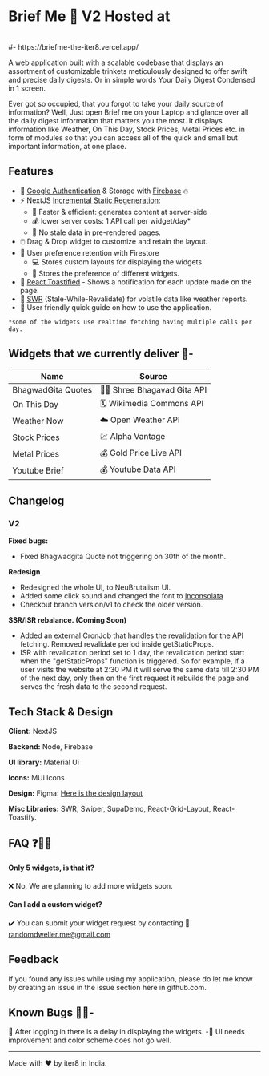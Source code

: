 # Brief Me 📓 V2 Hosted at 
<br />
#- https://briefme-the-iter8.vercel.app/

A web application built with a scalable codebase that displays an assortment of customizable trinkets meticulously designed to offer swift and precise daily digests. Or in simple words Your Daily Digest Condensed in 1 screen.

Ever got so occupied, that you forgot to take your daily source of information? Well, Just open Brief me on your Laptop and glance over all the daily digest information that matters you the most. It displays information like Weather, On This Day, Stock Prices, Metal Prices etc. in form of modules so that you can access all of the quick and small but important information, at one place.

## Features

- 🔑 [Google Authentication](https://firebase.google.com/docs/auth) & Storage with [Firebase](https://firebase.google.com/) 🔥
- ⚡ NextJS [Incremental Static Regeneration](https://nextjs.org/docs/basic-features/data-fetching/incremental-static-regeneration):
  - 🚀 Faster & efficient: generates content at server-side
  - 💰 lower server costs: 1 API call per widget/day\*
  - 🚫 No stale data in pre-rendered pages.
- 🖱️ Drag & Drop widget to customize and retain the layout.
- 💾 User preference retention with Firestore
  - 💻 Stores custom layouts for displaying the widgets.
  - 🎨 Stores the preference of different widgets.
- 🍞 [React Toastified](https://www.npmjs.com/package/react-toastify) - Shows a notification for each update made on the page.
- 🔄 [SWR](https://swr.vercel.app/) (Stale-While-Revalidate) for volatile data like weather reports.
- 📖 User friendly quick guide on how to use the application.

`*some of the widgets use realtime fetching having multiple calls per day.`

## Widgets that we currently deliver 📖-

| Name               | Source                     |
| ------------------ | -------------------------- |
| BhagwadGita Quotes | 🙏🏼 Shree Bhagavad Gita API |
| On This Day        | 🗓️ Wikimedia Commons API   |
| Weather Now        | ☁️ Open Weather API        |
| Stock Prices       | 💹 Alpha Vantage           |
| Metal Prices       | 💰 Gold Price Live API     |
| Youtube Brief      | 💰 Youtube Data API        |

## Changelog

### V2

**Fixed bugs:**

- Fixed Bhagwadgita Quote not triggering on 30th of the month.

**Redesign**

- Redesigned the whole UI, to NeuBrutalism UI. 
- Added some click sound and changed the font to [Inconsolata](https://fonts.google.com/specimen/Inconsolata)
- Checkout branch version/v1 to check the older version.


**SSR/ISR rebalance. (Coming Soon)**

- Added an external CronJob that handles the revalidation for the API fetching. Removed revalidate period inside getStaticProps. 
- ISR with revalidation period set to 1 day, the revalidation period start when the "getStaticProps" function is triggered. So for example, if a user visits the website at 2:30 PM it will serve the same data till 2:30 PM of the next day, only then on the first request it rebuilds the page and serves the fresh data to the second request.


## Tech Stack & Design

**Client:** NextJS

**Backend:** Node, Firebase

**UI library:** Material Ui

**Icons:** MUi Icons

**Design:** Figma: [Here is the design layout](https://www.figma.com/file/td1AGvWkqiQVVrfPDi8IH6/Brief-me?node-id=0-1)

**Misc Libraries:** SWR, Swiper, SupaDemo, React-Grid-Layout, React-Toastify.

## FAQ ❓🙋‍♂️

#### Only 5 widgets, is that it?

❌ No, We are planning to add more widgets soon.

#### Can I add a custom widget?

✔️ You can submit your widget request by contacting 📧 [randomdweller.me@gmail.com](mailto:example@example.com)

## Feedback

If you found any issues while using my application, please do let me know by creating an issue in the issue section here in github.com.

## Known Bugs 🐛👀-

🐌 After logging in there is a delay in displaying the widgets.
-🎨 UI needs improvement and color scheme does not go well.

---

Made with ❤️ by iter8 in India.
